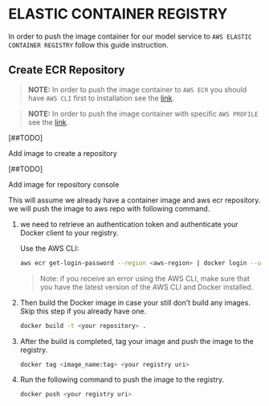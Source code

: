 # ELASTIC CONTAINER REGISTRY

In order to push the image container for our model service to `AWS ELASTIC CONTAINER REGISTRY` follow this guide instruction.

## Create ECR Repository

> **NOTE:** In order to push the image container to `AWS ECR` you should have `AWS CLI` first to installation see the [link](https://docs.aws.amazon.com/cli/latest/userguide/getting-started-install.html).

> **NOTE:** In order to push the image container with specific `AWS PROFILE` see the [link](https://docs.aws.amazon.com/cli/latest/userguide/cli-configure-files.html).

[##TODO]

Add image to create a repository

[##TODO]

Add image for repository console

This will assume we already have a container image and aws ecr repository. we will push the image to aws repo with following command.

1. we need to retrieve an authentication token and authenticate your Docker client to your registry.

    Use the AWS CLI:

    ```bash
    aws ecr get-login-password --region <aws-region> | docker login --username AWS --password-stdin <your registry uri>
    ```

    > Note: if you receive an error using the AWS CLI, make sure that you have the latest version of the AWS CLI and Docker installed.

2. Then build the Docker image in case your still don't build any images. Skip this step if you already have one.

    ```bash
    docker build -t <your repository> .
    ```

3. After the build is completed, tag your image and push the image to the registry.

    ```bash
    docker tag <image_name:tag> <your registry uri>
    ```

4. Run the following command to push the image to the registry.

    ```bash
    docker push <your registry uri>
    ```


